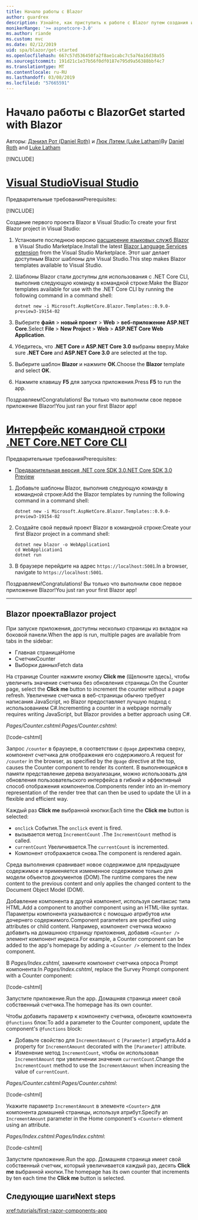 ```yaml
---
title: Начало работы с Blazor
author: guardrex
description: Узнайте, как приступить к работе с Blazor путем создания и изменения проекта Blazor.
monikerRange: '>= aspnetcore-3.0'
ms.author: riande
ms.custom: mvc
ms.date: 02/12/2019
uid: spa/blazor/get-started
ms.openlocfilehash: 667c57d536450fa2f8ae1cabc7c5a76a16d38a55
ms.sourcegitcommit: 191d21c1e37b56f0df0187e795d9a56388bbf4c7
ms.translationtype: MT
ms.contentlocale: ru-RU
ms.lasthandoff: 03/08/2019
ms.locfileid: "57665591"
---
```

# <a name="get-started-with-blazor"></a><span data-ttu-id="0ce70-103">Начало работы с Blazor</span><span class="sxs-lookup"><span data-stu-id="0ce70-103">Get started with Blazor</span></span>

<span data-ttu-id="0ce70-104">Авторы: [Дэниэл Рот (Daniel Roth)](https://github.com/danroth27) и [Люк Лэтем (Luke Latham)](https://github.com/guardrex)</span><span class="sxs-lookup"><span data-stu-id="0ce70-104">By [Daniel Roth](https://github.com/danroth27) and [Luke Latham](https://github.com/guardrex)</span></span>

[!INCLUDE[](~/includes/razor-components-preview-notice.md)]

# <a name="visual-studiotabvisual-studio"></a>[<span data-ttu-id="0ce70-105">Visual Studio</span><span class="sxs-lookup"><span data-stu-id="0ce70-105">Visual Studio</span></span>](#tab/visual-studio)

<span data-ttu-id="0ce70-106">Предварительные требования</span><span class="sxs-lookup"><span data-stu-id="0ce70-106">Prerequisites:</span></span>

[!INCLUDE[](~/includes/net-core-prereqs-vs-3.0.md)]

<span data-ttu-id="0ce70-107">Создание первого проекта Blazor в Visual Studio:</span><span class="sxs-lookup"><span data-stu-id="0ce70-107">To create your first Blazor project in Visual Studio:</span></span>

1. <span data-ttu-id="0ce70-108">Установите последнюю версию [расширение языковых служб Blazor](https://go.microsoft.com/fwlink/?linkid=870389) в Visual Studio Marketplace.</span><span class="sxs-lookup"><span data-stu-id="0ce70-108">Install the latest [Blazor Language Services extension](https://go.microsoft.com/fwlink/?linkid=870389) from the Visual Studio Marketplace.</span></span> <span data-ttu-id="0ce70-109">Этот шаг делает доступным Blazor шаблоны для Visual Studio.</span><span class="sxs-lookup"><span data-stu-id="0ce70-109">This step makes Blazor templates available to Visual Studio.</span></span>
1. <span data-ttu-id="0ce70-110">Шаблоны Blazor стали доступны для использования с .NET Core CLI, выполнив следующую команду в командной строке:</span><span class="sxs-lookup"><span data-stu-id="0ce70-110">Make the Blazor templates available for use with the .NET Core CLI by running the following command in a command shell:</span></span>

   ```console
   dotnet new -i Microsoft.AspNetCore.Blazor.Templates::0.9.0-preview3-19154-02
   ```

1. <span data-ttu-id="0ce70-111">Выберите **файл** > **новый проект** > **Web** > **веб-приложение ASP.NET Core**.</span><span class="sxs-lookup"><span data-stu-id="0ce70-111">Select **File** > **New Project** > **Web** > **ASP.NET Core Web Application**.</span></span>
1. <span data-ttu-id="0ce70-112">Убедитесь, что **.NET Core** и **ASP.NET Core 3.0** выбраны вверху.</span><span class="sxs-lookup"><span data-stu-id="0ce70-112">Make sure **.NET Core** and **ASP.NET Core 3.0** are selected at the top.</span></span>
1. <span data-ttu-id="0ce70-113">Выберите шаблон **Blazor** и нажмите **ОК**.</span><span class="sxs-lookup"><span data-stu-id="0ce70-113">Choose the **Blazor** template and select **OK**.</span></span>
1. <span data-ttu-id="0ce70-114">Нажмите клавишу **F5** для запуска приложения.</span><span class="sxs-lookup"><span data-stu-id="0ce70-114">Press **F5** to run the app.</span></span>

<span data-ttu-id="0ce70-115">Поздравляем!</span><span class="sxs-lookup"><span data-stu-id="0ce70-115">Congratulations!</span></span> <span data-ttu-id="0ce70-116">Вы только что выполнили свое первое приложение Blazor!</span><span class="sxs-lookup"><span data-stu-id="0ce70-116">You just ran your first Blazor app!</span></span>

<!--

# [Visual Studio Code](#tab/visual-studio-code)

Prerequisites:

[!INCLUDE[](~/includes/net-core-prereqs-vsc-3.0.md)]

To create your first Blazor project in Visual Studio Code:

1. Execute the following command in a command shell:

   ```console
   dotnet new blazor -o WebApplication1
   ```

1. Open the *WebApplication1* folder in Visual Studio Code.

1. Visual Studio code offers to create assets to build and debug the app, which includes the *tasks.json* and *launch.json* files. Select **Yes** to add the assets.

1. Execute the app using the Visual Studio Code debugger.

1. In a browser, navigate to `https://localhost:5001`.

Congratulations! You just ran your first Blazor app!

# [Visual Studio for Mac](#tab/visual-studio-mac)

.NET Core 3.0 will be supported with Visual Studio for Mac version 8.0 or later. Visual Studio for Mac version 8.0 Preview isn't available at this time.

Use the [.NET Core CLI version of this topic](xref:razor-components/get-started?tabs=netcore-cli) on macOS.

[!INCLUDE[](~/includes/net-core-prereqs-mac-3.0.md)]

To create your first project Blazor project in Visual Studio for Mac:

1. Select **File** > **New Solution** or **New Project**.
1. In the sidebar, select **.NET Core** > **App**.
1. Select **Blazor** and select **Next**.
1. The **Target Framework** defaults to **.NET Core 3.0**. Select **Next**.
1. In the **Project Name** field, enter `WebApplication1`. Select **Create**.
1. Select **Run** > **Run Without Debugging** to run the app *without the debugger*. Running with the debugger isn't supported at this time.

Congratulations! You just ran your first Blazor app!
-->

# <a name="net-core-clitabnetcore-cli"></a>[<span data-ttu-id="0ce70-117">Интерфейс командной строки .NET Core</span><span class="sxs-lookup"><span data-stu-id="0ce70-117">.NET Core CLI</span></span>](#tab/netcore-cli/)

<span data-ttu-id="0ce70-118">Предварительные требования</span><span class="sxs-lookup"><span data-stu-id="0ce70-118">Prerequisites:</span></span>

* [<span data-ttu-id="0ce70-119">Предварительная версия .NET core SDK 3.0</span><span class="sxs-lookup"><span data-stu-id="0ce70-119">.NET Core SDK 3.0 Preview</span></span>](https://dotnet.microsoft.com/download/dotnet-core/3.0)

1. <span data-ttu-id="0ce70-120">Добавьте шаблоны Blazor, выполнив следующую команду в командной строке:</span><span class="sxs-lookup"><span data-stu-id="0ce70-120">Add the Blazor templates by running the following command in a command shell:</span></span>

   ```console
   dotnet new -i Microsoft.AspNetCore.Blazor.Templates::0.9.0-preview3-19154-02
   ```

1. <span data-ttu-id="0ce70-121">Создайте свой первый проект Blazor в командной строке:</span><span class="sxs-lookup"><span data-stu-id="0ce70-121">Create your first Blazor project in a command shell:</span></span>

   ```console
   dotnet new blazor -o WebApplication1
   cd WebApplication1
   dotnet run
   ```

1. <span data-ttu-id="0ce70-122">В браузере перейдите на адрес `https://localhost:5001`.</span><span class="sxs-lookup"><span data-stu-id="0ce70-122">In a browser, navigate to `https://localhost:5001`.</span></span>

<span data-ttu-id="0ce70-123">Поздравляем!</span><span class="sxs-lookup"><span data-stu-id="0ce70-123">Congratulations!</span></span> <span data-ttu-id="0ce70-124">Вы только что выполнили свое первое приложение Blazor!</span><span class="sxs-lookup"><span data-stu-id="0ce70-124">You just ran your first Blazor app!</span></span>

---

## <a name="blazor-project"></a><span data-ttu-id="0ce70-125">Blazor проекта</span><span class="sxs-lookup"><span data-stu-id="0ce70-125">Blazor project</span></span>

<span data-ttu-id="0ce70-126">При запуске приложения, доступны несколько страницы из вкладок на боковой панели.</span><span class="sxs-lookup"><span data-stu-id="0ce70-126">When the app is run, multiple pages are available from tabs in the sidebar:</span></span>

* <span data-ttu-id="0ce70-127">Главная страница</span><span class="sxs-lookup"><span data-stu-id="0ce70-127">Home</span></span>
* <span data-ttu-id="0ce70-128">Счетчик</span><span class="sxs-lookup"><span data-stu-id="0ce70-128">Counter</span></span>
* <span data-ttu-id="0ce70-129">Выборки данных</span><span class="sxs-lookup"><span data-stu-id="0ce70-129">Fetch data</span></span>

<span data-ttu-id="0ce70-130">На странице Counter нажмите кнопку **Click me** (Щелкните здесь), чтобы увеличить значение счетчика без обновления страницы.</span><span class="sxs-lookup"><span data-stu-id="0ce70-130">On the Counter page, select the **Click me** button to increment the counter without a page refresh.</span></span> <span data-ttu-id="0ce70-131">Увеличение счетчика в веб-страницы обычно требует написания JavaScript, но Blazor предоставляет лучшую подход с использованием C#.</span><span class="sxs-lookup"><span data-stu-id="0ce70-131">Incrementing a counter in a webpage normally requires writing JavaScript, but Blazor provides a better approach using C#.</span></span>

<span data-ttu-id="0ce70-132">*Pages/Counter.cshtml*:</span><span class="sxs-lookup"><span data-stu-id="0ce70-132">*Pages/Counter.cshtml*:</span></span>

[!code-cshtml[](get-started/samples_snapshot/3.x/Counter1.cshtml)]

<span data-ttu-id="0ce70-133">Запрос `/counter` в браузере, в соответствии с `@page` директива сверху, компонент счетчика для отображения его содержимого.</span><span class="sxs-lookup"><span data-stu-id="0ce70-133">A request for `/counter` in the browser, as specified by the `@page` directive at the top, causes the Counter component to render its content.</span></span> <span data-ttu-id="0ce70-134">В выполняющейся в памяти представление дерева визуализации, можно использовать для обновления пользовательского интерфейса в гибкий и эффективный способ отображения компонентов.</span><span class="sxs-lookup"><span data-stu-id="0ce70-134">Components render into an in-memory representation of the render tree that can then be used to update the UI in a flexible and efficient way.</span></span>

<span data-ttu-id="0ce70-135">Каждый раз **Click me** выбранной кнопки:</span><span class="sxs-lookup"><span data-stu-id="0ce70-135">Each time the **Click me** button is selected:</span></span>

* <span data-ttu-id="0ce70-136">`onclick` События.</span><span class="sxs-lookup"><span data-stu-id="0ce70-136">The `onclick` event is fired.</span></span>
* <span data-ttu-id="0ce70-137">вызывается метод `IncrementCount` .</span><span class="sxs-lookup"><span data-stu-id="0ce70-137">The `IncrementCount` method is called.</span></span>
* <span data-ttu-id="0ce70-138">`currentCount` Увеличивается.</span><span class="sxs-lookup"><span data-stu-id="0ce70-138">The `currentCount` is incremented.</span></span>
* <span data-ttu-id="0ce70-139">Компонент отображается снова.</span><span class="sxs-lookup"><span data-stu-id="0ce70-139">The component is rendered again.</span></span>

<span data-ttu-id="0ce70-140">Среда выполнения сравнивает новое содержимое для предыдущее содержимое и применяется измененное содержимое только для модели объектов документов (DOM).</span><span class="sxs-lookup"><span data-stu-id="0ce70-140">The runtime compares the new content to the previous content and only applies the changed content to the Document Object Model (DOM).</span></span>

<span data-ttu-id="0ce70-141">Добавление компонента в другой компонент, используя синтаксис типа HTML.</span><span class="sxs-lookup"><span data-stu-id="0ce70-141">Add a component to another component using an HTML-like syntax.</span></span> <span data-ttu-id="0ce70-142">Параметры компонента указываются с помощью атрибутов или дочернего содержимого.</span><span class="sxs-lookup"><span data-stu-id="0ce70-142">Component parameters are specified using attributes or child content.</span></span> <span data-ttu-id="0ce70-143">Например, компонент счетчика можно добавить на домашнюю страницу приложения, добавив `<Counter />` элемент компонент индекса.</span><span class="sxs-lookup"><span data-stu-id="0ce70-143">For example, a Counter component can be added to the app's homepage by adding a `<Counter />` element to the Index component.</span></span>

<span data-ttu-id="0ce70-144">В *Pages/Index.cshtml*, замените компонент счетчика опроса Prompt компонента:</span><span class="sxs-lookup"><span data-stu-id="0ce70-144">In *Pages/Index.cshtml*, replace the Survey Prompt component with a Counter component:</span></span>

[!code-cshtml[](get-started/samples_snapshot/3.x/Index1.cshtml?highlight=7)]

<span data-ttu-id="0ce70-145">Запустите приложение.</span><span class="sxs-lookup"><span data-stu-id="0ce70-145">Run the app.</span></span> <span data-ttu-id="0ce70-146">Домашняя страница имеет свой собственный счетчика.</span><span class="sxs-lookup"><span data-stu-id="0ce70-146">The homepage has its own counter.</span></span>

<span data-ttu-id="0ce70-147">Чтобы добавить параметр к компоненту счетчика, обновите компонента `@functions` блок:</span><span class="sxs-lookup"><span data-stu-id="0ce70-147">To add a parameter to the Counter component, update the component's `@functions` block:</span></span>

* <span data-ttu-id="0ce70-148">Добавьте свойство для `IncrementAmount` с `[Parameter]` атрибута.</span><span class="sxs-lookup"><span data-stu-id="0ce70-148">Add a property for `IncrementAmount` decorated with the `[Parameter]` attribute.</span></span>
* <span data-ttu-id="0ce70-149">Изменение метод `IncrementCount`, чтобы он использовал `IncrementAmount` при увеличении значения `currentCount`.</span><span class="sxs-lookup"><span data-stu-id="0ce70-149">Change the `IncrementCount` method to use the `IncrementAmount` when increasing the value of `currentCount`.</span></span>

<span data-ttu-id="0ce70-150">*Pages/Counter.cshtml*:</span><span class="sxs-lookup"><span data-stu-id="0ce70-150">*Pages/Counter.cshtml*:</span></span>

[!code-cshtml[](get-started/samples_snapshot/3.x/Counter2.cshtml?highlight=4,8)]

<span data-ttu-id="0ce70-151">Укажите параметр `IncrementAmount` в элементе `<Counter>` для компонента домашней страницы, используя атрибут.</span><span class="sxs-lookup"><span data-stu-id="0ce70-151">Specify an `IncrementAmount` parameter in the Home component's `<Counter>` element using an attribute.</span></span>

<span data-ttu-id="0ce70-152">*Pages/Index.cshtml*:</span><span class="sxs-lookup"><span data-stu-id="0ce70-152">*Pages/Index.cshtml*:</span></span>

[!code-cshtml[](get-started/samples_snapshot/3.x/Index2.cshtml)]

<span data-ttu-id="0ce70-153">Запустите приложение.</span><span class="sxs-lookup"><span data-stu-id="0ce70-153">Run the app.</span></span> <span data-ttu-id="0ce70-154">Домашняя страница имеет свой собственный счетчик, который увеличивается каждый раз, десять **Click me** выбранной кнопки.</span><span class="sxs-lookup"><span data-stu-id="0ce70-154">The homepage has its own counter that increments by ten each time the **Click me** button is selected.</span></span>

## <a name="next-steps"></a><span data-ttu-id="0ce70-155">Следующие шаги</span><span class="sxs-lookup"><span data-stu-id="0ce70-155">Next steps</span></span>

<xref:tutorials/first-razor-components-app>
